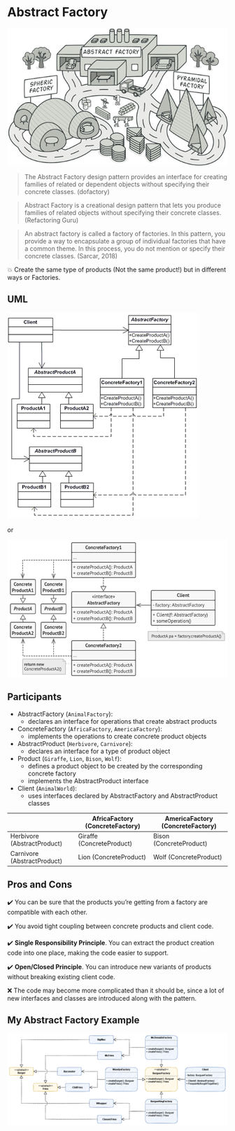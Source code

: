 # Abstract Factory

![abstract-factory-en](images/abstract-factory-en.png)

> The Abstract Factory design pattern provides an interface for creating families of related or dependent objects without specifying their concrete classes. (dofactory)

> Abstract Factory is a creational design pattern that lets you produce families of related objects without specifying their concrete classes. (Refactoring Guru)

> An abstract factory is called a factory of factories. In this pattern, you provide a way to encapsulate a group of individual factories that have a common theme. In this process, you do not mention or specify their concrete classes. (Sarcar, 2018)

:boom: Create the same type of products (Not the same product!) but in different ways or Factories.  

## UML

![abstract-factory-uml](images/abstract-factory-uml.png)

or

![abstract-factory-structure](images/abstract-factory-structure.png)

## Participants

* AbstractFactory (`AnimalFactory`): 
	* declares an interface for operations that create abstract products
* ConcreteFactory (`AfricaFactory`, `AmericaFactory`):
	* implements the operations to create concrete product objects
* AbstractProduct (`Herbivore`, `Carnivore`): 
	* declares an interface for a type of product object
* Product (`Giraffe`, `Lion`, `Bison`, `Wolf`): 
	* defines a product object to be created by the corresponding concrete factory
	* implements the AbstractProduct interface
* Client (`AnimalWorld`):
	* uses interfaces declared by AbstractFactory and AbstractProduct classes

|							|AfricaFactory (ConcreteFactory)	|AmericaFactory (ConcreteFactory)	|
|---------------------------|-----------------------------------|-----------------------------------|
|Herbivore (AbstractProduct)|Giraffe (ConcreteProduct)			|Bison (ConcreteProduct)			|
|Carnivore (AbstractProduct)|Lion (ConcreteProduct)				|Wolf (ConcreteProduct)				|


## Pros and Cons

<!-- Pros -->

:heavy_check_mark: You can be sure that the products you’re getting from a factory are compatible with each other.

:heavy_check_mark: You avoid tight coupling between concrete products and client code.

:heavy_check_mark: **Single Responsibility Principle**. You can extract the product creation code into one place, making the code easier to support.

:heavy_check_mark: **Open/Closed Principle**. You can introduce new variants of products without breaking existing client code.

<!-- Cons -->

:x: The code may become more complicated than it should be, since a lot of new interfaces and classes are introduced along with the pattern.

## My Abstract Factory Example

![abstract-factory-burgers](images/abstract-factory-burgers.png)